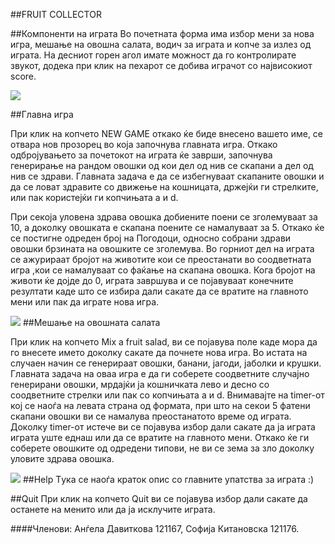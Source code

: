 ##FRUIT COLLECTOR


##Компоненти на играта
 Во почетната форма има избор мени за нова игра, мешање на овошна салата, водич за играта и копче за излез од играта.
 На десниот горен агол имате можност да го контролирате звукот, додека при клик на пехарот се добива играчот со   највисокиот score.
 
 <img src = "http://imgur.com/q4mHcqH.png"/>

##Главна игра 


 При клик на копчето NEW GAME откако ќе биде внесено вашето име, се отвара нов прозорец во која започнува главната игра. Откако одбројувањето за почетокот на играта ќе заврши, започнува генерирање на рандом овошки од кои дел од нив се скапани а дел од нив се здрави. Главната задача е да се избегнуваат скапаните овошки и да се ловат здравите со движење на кошницата, држејќи ги стрелките, или пак користејќи ги копчињата а и d.

 При секоја уловена здрава овошка добиените поени се зголемуваат за 10, а доколку овошката е скапана поените се намалуваат за 5. Откако ќе се постигне одреден број на Погодоци, односно собрани здрави овошки брзината на овошките се зголемува. Во горниот дел на играта се ажурираат бројот на животите кои се преостанати во соодветната игра ,кои се намалуваат со фаќање на скапана овошка. Кога бројот на животи ќе дојде до 0, играта завршува и се појавуваат конечните резултати каде што се избира дали сакате да се вратите на главното мени или пак да играте нова игра.
 
<img src ="http://imgur.com/mPT6lcy.png"/>
##Мешање на овошната салата

 При клик на копчето Mix a fruit salad, ви се појавува поле каде мора да го внесете името доколку сакате да почнете нова игра. Во истата на случаен начин се генерираат овошки, банани, јагоди, јаболки и крушки. Главната задача на оваа игра е да ги соберете соодветните случајно генерирани овошки, мрдајќи ја кошничката лево и десно со соодветните стрелки или пак со копчињата а и d. Внимавајте на timer-от кој се наоѓа на левата страна од формата, при што на секои 5 фатени скапани овошки ви се намалува преостанатото време од играта.  Доколку timer-от истече ви се појавува избор дали сакате да ја играта играта уште еднаш или да се вратите на главното мени. Откако ќе ги соберете овошките од одредени типови, не ви се зема за зло доколку уловите здрава овошка.

<img src ="http://imgur.com/9d3NyCP.png"/>
##Help
 Tука се наоѓа краток опис со главните упатства за играта :)

##Quit
 При клик на копчето Quit ви се појавува избор дали сакате да останете на менито или да ја исклучите играта.
 
####Членови:
Анѓела Давиткова 121167,
Софија Китановска 121176.
